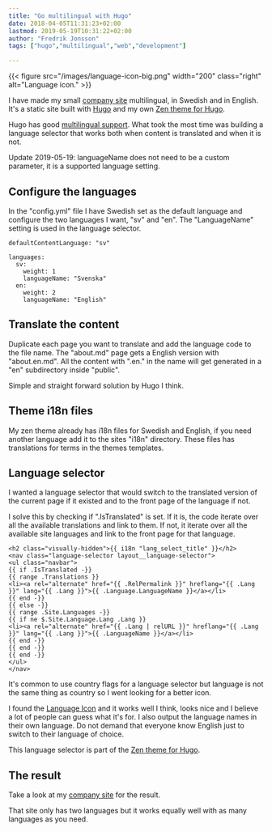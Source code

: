 ```yaml
---
title: "Go multilingual with Hugo"
date: 2018-04-05T11:31:23+02:00
lastmod: 2019-05-19T10:31:22+02:00
author: "Fredrik Jonsson"
tags: ["hugo","multilingual","web","development"]

---
```


{{< figure src="/images/language-icon-big.png" width="200" class="right" alt="Language icon." >}}

I have made my small [company site](https://combonet.se/) multilingual, in Swedish and in English. It's a static site built with [Hugo](https://gohugo.io/) and my own [Zen theme for Hugo](https://github.com/frjo/hugo-theme-zen).

Hugo has good [multilingual support](https://gohugo.io/content-management/multilingual/#readout). What took the most time was building a language selector that works both when content is translated and when it is not.

Update 2019-05-19: languageName does not need to be a custom parameter, it is a supported language setting.

## Configure the languages

In the "config.yml" file I have Swedish set as the default language and configure the two languages I want, "sv" and "en". The "LanguageName" setting is used in the language selector.

~~~~
defaultContentLanguage: "sv"

languages:
  sv:
    weight: 1
    languageName: "Svenska"
  en:
    weight: 2
    languageName: "English"
~~~~


## Translate the content

Duplicate each page you want to translate and add the language code to the file name. The "about.md" page gets a English version with "about.en.md". All the content with ".en." in the name will get generated in a "en" subdirectory inside "public".

Simple and straight forward solution by Hugo I think.

## Theme i18n files

My zen theme already has i18n files for Swedish and English, if you need another language add it to the sites "i18n" directory. These files has translations for terms in the themes templates.


## Language selector

I wanted a language selector that would switch to the translated version of the current page if it existed and to the front page of the language if not.

I solve this by checking if ".IsTranslated" is set. If it is, the code iterate over all the available translations and link to them. If not, it iterate over all the available site languages and link to the front page for that language.

~~~~
<h2 class="visually-hidden">{{ i18n "lang_select_title" }}</h2>
<nav class="language-selector layout__language-selector">
<ul class="navbar">
{{ if .IsTranslated -}}
{{ range .Translations }}
<li><a rel="alternate" href="{{ .RelPermalink }}" hreflang="{{ .Lang }}" lang="{{ .Lang }}">{{ .Language.LanguageName }}</a></li>
{{ end -}}
{{ else -}}
{{ range .Site.Languages -}}
{{ if ne $.Site.Language.Lang .Lang }}
<li><a rel="alternate" href="{{ .Lang | relURL }}" hreflang="{{ .Lang }}" lang="{{ .Lang }}">{{ .LanguageName }}</a></li>
{{ end -}}
{{ end -}}
{{ end -}}
</ul>
</nav>
~~~~

It's common to use country flags for a language selector but language is not the same thing as country so I went looking for a better icon.

I found the [Language Icon](http://www.languageicon.org/) and it works well I think, looks nice and I believe a lot of people can guess what it's for. I also output the language names in their own language. Do not demand that everyone know English just to switch to their language of choice.

This language selector is part of the [Zen theme for Hugo](https://github.com/frjo/hugo-theme-zen).


## The result

Take a look at my [company site](https://combonet.se/) for the result.

That site only has two languages but it works equally well with as many languages as you need.